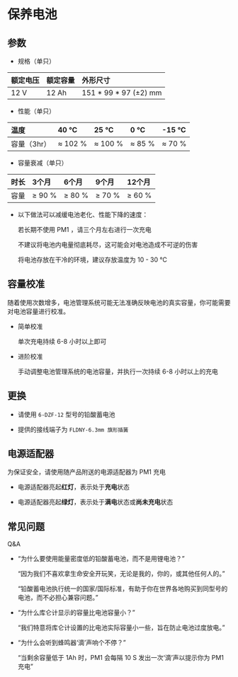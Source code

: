 # 保养电池

## 参数

* 规格（单只）

| 额定电压 | 额定容量  | 外形尺寸               |
| :------ | :--------| :----------------------|
| 12 V    | 12 Ah    | 151 * 99 * 97 (±2) mm  |
       
* 性能（单只）

| 温度        | 40 ℃   |25 ℃    | 0 ℃   | -15 ℃   | 
| :-----------| :------| :-------| :------| :--------|
| 容量（3hr） | ≈ 102 % | ≈ 100 % | ≈ 85 % | ≈ 70 %  |

* 容量衰减（单只）

| 时长     | 3个月   | 6个月   | 9个月   | 12个月    |
| :-------| :-------| :-------| :-------| :--------|
| 容量     | ≥ 90 %  | ≥ 80 % | ≥ 70 %  | ≥ 60 %   |

* 以下做法可以减缓电池老化、性能下降的速度：

    若长期不使用 PM1 ，请三个月左右进行一次充电

    不建议将电池内电量彻底耗尽，这可能会对电池造成不可逆的伤害

    将电池存放在干冷的环境，建议存放温度为 10 - 30 ℃
    
## 容量校准

随着使用次数增多，电池管理系统可能无法准确反映电池的真实容量，你可能需要对电池容量进行校准。

* 简单校准

    单次充电持续 6-8 小时以上即可

* 进阶校准

    手动调整电池管理系统的电池容量，并执行一次持续 6-8 小时以上的充电

## 更换

* 请使用 `6-DZF-12` 型号的铅酸蓄电池

* 提供的接线端子为 `FLDNY-6.3mm 旗形插簧` 

## 电源适配器

为保证安全，请使用随产品附送的电源适配器为 PM1 充电

* 电源适配器亮起**红灯**，表示处于**充电**状态

* 电源适配器亮起**绿灯**，表示处于**满电**状态或**尚未充电**状态

## 常见问题

Q&A

* “为什么要使用能量密度低的铅酸蓄电池，而不是用锂电池？”

  “因为我们不喜欢拿生命安全开玩笑，无论是我的，你的，或其他任何人的。”

  “铅酸蓄电池执行统一的国家/国际标准，有助于你在世界各地购买到同型号的电池，而不必担心兼容问题。”

* “为什么库仑计显示的容量比电池容量小？”
  
  “我们特意将库仑计设置的比电池实际容量小一些，旨在防止电池过度放电。”

* “为什么会听到蜂鸣器‘滴’声响个不停？”

  “当剩余容量低于 1Ah 时，PM1 会每隔 10 S 发出一次‘滴’声以提示你为 PM1 充电”



